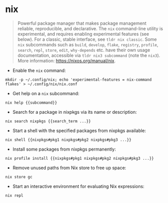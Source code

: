 # nix

> Powerful package manager that makes package management reliable, reproducible, and declarative.
> The `nix` command-line utility is experimental, and requires enabling experimental features (see below).
> For a classic, stable interface, see `tldr nix classic`.
> Some `nix` subcommands such as `build`, `develop`, `flake`, `registry`, `profile`, `search`, `repl`, `store`, `edit`, `why-depends` etc. have their own usage documentation, accessible via `tldr nix3 subcommand` (note the `nix3`).
> More information: <https://nixos.org/manual/nix>.

- Enable the `nix` command:

`mkdir -p ~/.config/nix; echo 'experimental-features = nix-command flakes' > ~/.config/nix/nix.conf`

- Get help on a `nix` subcommand:

`nix help {{subcommand}}`

- Search for a package in nixpkgs via its name or description:

`nix search nixpkgs {{search_term ...}}`

- Start a shell with the specified packages from nixpkgs available:

`nix shell {{nixpkgs#pkg1 nixpkgs#pkg2 nixpkgs#pkg3 ...}}`

- Install some packages from nixpkgs permanently:

`nix profile install {{nixpkgs#pkg1 nixpkgs#pkg2 nixpkgs#pkg3 ...}}`

- Remove unused paths from Nix store to free up space:

`nix store gc`

- Start an interactive environment for evaluating Nix expressions:

`nix repl`
